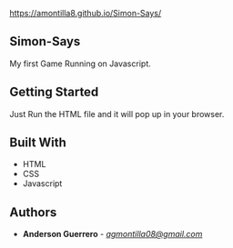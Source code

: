 https://amontilla8.github.io/Simon-Says/

## Simon-Says

My first Game Running on Javascript.

## Getting Started

Just Run the HTML file and it will pop up in your browser. 

## Built With

* HTML
* CSS
* Javascript

## Authors

* **Anderson Guerrero** - *agmontilla08@gmail.com* 
